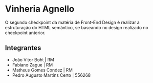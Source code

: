 # Vinheria Agnello

O segundo checkpoint da matéria de Front-End Design é realizar a estruturação do HTML semântico, se baseando no design realizado no checkpoint anterior.

## Integrantes

- João Vitor Boht             | RM 
- Fabiano Zague               | RM
- Matheus Gomes Condez        | RM
- Pedro Augusto Martins Certo | 556268
